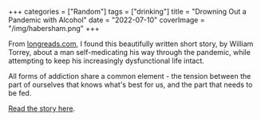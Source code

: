 +++
categories = ["Random"]
tags = ["drinking"]
title = "Drowning Out a Pandemic with Alcohol"
date = "2022-07-10"
coverImage = "/img/habersham.png"
+++

From <a href="https://longreads.com" target="_blank">longreads.com</a>, I found this beautifully written short story, by William Torrey, about a man self-medicating his way through the pandemic, while attempting to keep his increasingly dysfunctional life intact. 

<!--more-->

All forms of addiction share a common element - the tension between the part of ourselves that knows what's best for us, and the part that needs to be fed.

<a href="https://longreads.com/2022/05/03/down-and-out-in-habersham/" target="_blank">Read the story here</a>.
